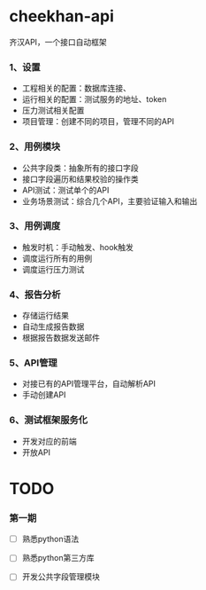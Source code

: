 # cheekhan-api

齐汉API，一个接口自动框架

### 1、设置

- 工程相关的配置：数据库连接、
- 运行相关的配置：测试服务的地址、token
- 压力测试相关配置
- 项目管理：创建不同的项目，管理不同的API

### 2、用例模块

- 公共字段类：抽象所有的接口字段
- 接口字段遍历和结果校验的操作类
- API测试：测试单个的API
- 业务场景测试：综合几个API，主要验证输入和输出

### 3、用例调度

- 触发时机：手动触发、hook触发
- 调度运行所有的用例
- 调度运行压力测试

### 4、报告分析

- 存储运行结果
- 自动生成报告数据
- 根据报告数据发送邮件

### 5、API管理

- 对接已有的API管理平台，自动解析API
- 手动创建API

### 6、测试框架服务化

- 开发对应的前端
- 开放API

# TODO

### 第一期

- [ ] 熟悉python语法
- [ ] 熟悉python第三方库
- [ ] 开发公共字段管理模块





















